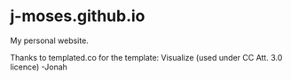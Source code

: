 # j-moses.github.io

My personal website.

Thanks to templated.co for the template: Visualize (used under CC Att. 3.0 licence) -Jonah
